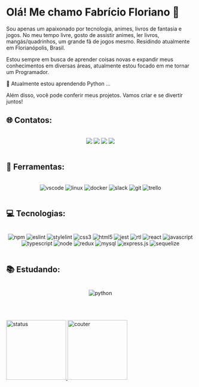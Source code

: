 # Olá! Me chamo Fabrício Floriano 👋

Sou apenas um apaixonado por tecnologia, animes, livros de fantasia e jogos. 
No meu tempo livre, gosto de assistir animes, ler livros, mangás/quadrinhos, um grande fã de jogos mesmo.
Residindo atualmente em Florianópolis, Brasil. 

Estou sempre em busca de aprender coisas novas e expandir meus conhecimentos em diversas áreas, atualmente estou focado em me tornar um Programador.

🌱 Atualmente estou aprendendo Python ...

Além disso, você pode conferir meus projetos. Vamos criar e se divertir juntos!
## 🌐 Contatos: 
<div align="center"> <br/>
<a alt="youtube" href="https://www.youtube.com/@fal3rici0" target="_blank"><img loading="lazy" src="https://img.shields.io/badge/YouTube-FF0000?style=for-the-badge&logo=youtube&logoColor=white" target="_blank"></a>
<a alt="instagram" href="https://instagram.com/fa.florian0" target="_blank"><img loading="lazy" src="https://img.shields.io/badge/-Instagram-%23E4405F?style=for-the-badge&logo=instagram&logoColor=white" target="_blank"></a>
<a alt="linkedin" href="https://www.linkedin.com/in/faflorian0" target="_blank"><img loading="lazy" src="https://img.shields.io/badge/-LinkedIn-%230077B5?style=for-the-badge&logo=linkedin&logoColor=white" target="_blank"></a>
<a alt="outlook" href = "mailto:f.florian0@hotmail.com"><img loading="lazy" src="https://img.shields.io/badge/Microsoft_Outlook-0078D4?style=for-the-badge&logo=microsoft-outlook&logoColor=white"></a>
</div><br/>

## 🧰 Ferramentas: 
<div align="Center"><br/>
  <img alt="vscode" src='https://img.shields.io/badge/VS%20Code%20Insiders-35b393.svg?style=for-the-badge&logo=visual-studio-code&logoColor=white'>
  <img alt="linux" src='https://img.shields.io/badge/Linux-FCC624?style=for-the-badge&logo=linux&logoColor=black'>
<!--   <img alt="macos" src='https://img.shields.io/badge/mac%20os-000000?style=for-the-badge&logo=apple&logoColor=white'> -->
  <img alt="docker" src='https://img.shields.io/badge/docker-%230db7ed.svg?style=for-the-badge&logo=docker&logoColor=white'>
  <img alt="slack" src='https://img.shields.io/badge/Slack-4A154B?style=for-the-badge&logo=slack&logoColor=white'
  <img alt="zoom" src='https://img.shields.io/badge/Zoom-2D8CFF?style=for-the-badge&logo=zoom&logoColor=white'>
  <img alt="git" src='https://img.shields.io/badge/GIT-E44C30?style=for-the-badge&logo=git&logoColor=white'>
  <img alt="trello" src='https://img.shields.io/badge/Trello-%23026AA7.svg?style=for-the-badge&logo=Trello&logoColor=white'>
</div><br/>

## 💻 Tecnologias: 

<div align="center"><br/>
  <img alt="npm" src='https://img.shields.io/badge/NPM-%23000000.svg?style=for-the-badge&logo=npm&logoColor=white'>
  <img alt="eslint" src='https://img.shields.io/badge/ESLint-4B3263?style=for-the-badge&logo=eslint&logoColor=white'>
  <img alt="stylelint" src='https://img.shields.io/badge/stylelint-000?style=for-the-badge&logo=stylelint&logoColor=white'>
  <img alt="css3" src='https://img.shields.io/badge/css3-%231572B6.svg?style=for-the-badge&logo=css3&logoColor=white'>
  <img alt="html5" src='https://img.shields.io/badge/html5-%23E34F26.svg?style=for-the-badge&logo=html5&logoColor=white'>
  <img alt="jest" src='https://img.shields.io/badge/Jest-C21325?style=for-the-badge&logo=jest&logoColor=white' alt='JEST'>
  <img alt="rtl" src='https://img.shields.io/badge/testing%20library-323330?style=for-the-badge&logo=testing-library&logoColor=red'>
  <img alt="react" src='https://img.shields.io/badge/React-002160?style=for-the-badge&logo=react&logoColor=61DAFB'>
  <img alt="javascript" src='https://img.shields.io/badge/JavaScript-F7DF1E?style=for-the-badge&logo=javascript&logoColor=black'>
  <img alt="typescript" src='https://img.shields.io/badge/TypeScript-007ACC?style=for-the-badge&logo=typescript&logoColor=white'>
  <img alt="node" src='https://img.shields.io/badge/Node.js-43853D?style=for-the-badge&logo=node.js&logoColor=white'>
  <img alt="redux" src='https://img.shields.io/badge/Redux-593D88?style=for-the-badge&logo=redux&logoColor=white'>
  <img alt="mysql" src='https://img.shields.io/badge/MySQL-005C84?style=for-the-badge&logo=mysql&logoColor=white'>
  <img alt="express.js" src='https://img.shields.io/badge/Express.js-404D59?style=for-the-badge'>
  <img alt="sequelize" src='https://img.shields.io/badge/Sequelize-52B0E7?style=for-the-badge&logo=Sequelize&logoColor=white'>
</div><br/>

## 📚 Estudando: 
<div align="center"><br/>
  <img alt="python" src='https://img.shields.io/badge/Python-3776AB?style=for-the-badge&logo=python&logoColor=white'>
</div><br/>

##

<div style="inline_block"><br/>
<a href="https://github.com/FabricioFloriano">
<img alt="status" loading="lazy" height="160em" src="https://github-readme-stats.vercel.app/api/top-langs/?username=FabricioFloriano&layout=compact&count_private=true&langs_count=7&theme=tokyonight"/>
<img alt="couter" loading="lazy" height="160em" src="https://github-readme-stats.vercel.app/api?username=FabricioFloriano&show_icons=true&theme=tokyonight&include_all_commits=true&count_private=true"/>
</div><br/>



          
          
      
          
          
